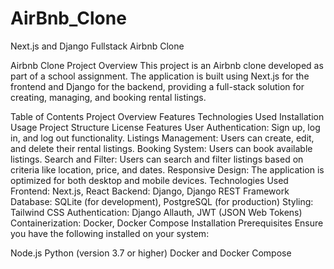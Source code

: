 # AirBnb_Clone
Next.js and Django Fullstack Airbnb Clone

Airbnb Clone
Project Overview
This project is an Airbnb clone developed as part of a school assignment. The application is built using Next.js for the frontend and Django for the backend, providing a full-stack solution for creating, managing, and booking rental listings.

Table of Contents
Project Overview
Features
Technologies Used
Installation
Usage
Project Structure
License
Features
User Authentication: Sign up, log in, and log out functionality.
Listings Management: Users can create, edit, and delete their rental listings.
Booking System: Users can book available listings.
Search and Filter: Users can search and filter listings based on criteria like location, price, and dates.
Responsive Design: The application is optimized for both desktop and mobile devices.
Technologies Used
Frontend: Next.js, React
Backend: Django, Django REST Framework
Database: SQLite (for development), PostgreSQL (for production)
Styling: Tailwind CSS
Authentication: Django Allauth, JWT (JSON Web Tokens)
Containerization: Docker, Docker Compose
Installation
Prerequisites
Ensure you have the following installed on your system:

Node.js
Python (version 3.7 or higher)
Docker and Docker Compose
